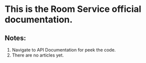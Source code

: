 # This is the **Room Service** official documentation.
## Notes:
1. Navigate to API Documentation for peek the code.
2. There are no articles yet.
